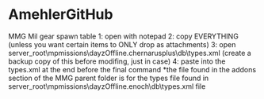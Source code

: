 # AmehlerGitHub
MMG Mil gear spawn table
1: open with notepad
2: copy EVERYTHING (unless you want certain items to ONLY drop as attachments)
3: open server_root\mpmissions\dayzOffline.chernarusplus\db\types.xml (create a backup copy of this before modifing, just in case)
4: paste into the types.xml at the end before the final </type> command
*the file found in the addons section of the MMG parent folder is for the types file found in server_root\mpmissions\dayzOffline.enoch\db\types.xml file
